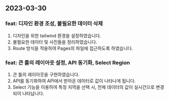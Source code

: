 ## 2023-03-30

### feat: 디자인 환경 조성, 불필요한 데이터 삭제

1. 디자인을 위한 tailwind 환경을 설정하였습니다.
2. 불필요한 데이터 및 사진들을 정리하였습니다.
3. Route 방식을 적용하여 Pages의 파일에 접근하도록 하였습니다.

### feat: 큰 틀의 레이아웃 설정, API 동기화, Select Region

1. 큰 틀의 레이아웃을 구현하였습니다.
2. API를 동기화하여 API에서 받아온 데이터로 값이 나타나게 됩니다.
3. Select 기능을 이용하여 특정 지역을 선택 시, 전체 데이터의 값이 실시간으로 변경되어 나타납니다.
